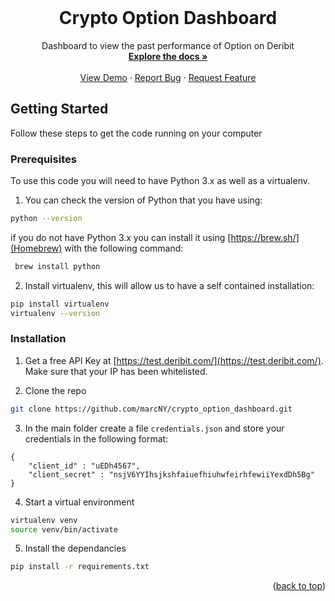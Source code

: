 <!-- PROJECT LOGO -->
<br />
<div align="center">
  <!-- <a href="https://github.com/github_username/repo_name">
    <img src="images/logo.png" alt="Logo" width="80" height="80">
  </a> -->

<h1 align="center">Crypto Option Dashboard</h1>

  <p align="center">
    Dashboard to view the past performance of Option on Deribit
    <br />
    <a href="https://github.com/marcNY/crypto_option_dashboard"><strong>Explore the docs »</strong></a>
    <br />
    <br />
    <a href="https://github.com/marcNY/crypto_option_dashboard">View Demo</a>
    ·
    <a href="https://github.com/marcNY/crypto_option_dashboard/issues">Report Bug</a>
    ·
    <a href="https://github.com/marcNY/crypto_option_dashboard/issues">Request Feature</a>
  </p>
</div>


<!-- GETTING STARTED -->
## Getting Started

Follow these steps to get the code running on your computer


### Prerequisites

To use this code you will need to have Python 3.x as well as a virtualenv.
1. You can check the version of Python that you have using:
```sh
python --version
```
if you do not have Python 3.x you can install it using [https://brew.sh/](Homebrew) with the following command:
```sh
 brew install python
```

2. Install virtualenv, this will allow us to have a self contained installation:
```sh
pip install virtualenv
virtualenv --version
```

### Installation

1. Get a free API Key at [https://test.deribit.com/](https://test.deribit.com/).
Make sure that your IP has been whitelisted.

2. Clone the repo
```sh
git clone https://github.com/marcNY/crypto_option_dashboard.git
```

3. In the main folder create a file `credentials.json` and store your credentials in the following format:
```
{
    "client_id" : "uEDh4567",
    "client_secret" : "nsjV6YYIhsjkshfaiuefhiuhwfeirhfewiiYexdDh5Bg"
}
```

4. Start a virtual environment
```sh 
virtualenv venv
source venv/bin/activate
```
5. Install the dependancies
```sh 
pip install -r requirements.txt
```

<p align="right">(<a href="#top">back to top</a>)</p>




